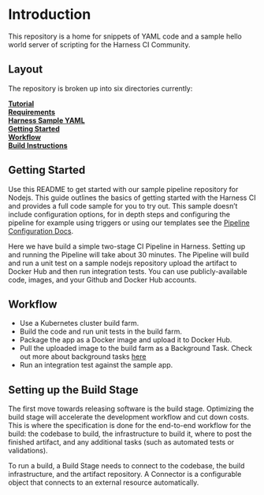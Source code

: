 Introduction
========================
This repository is a home for snippets of YAML code and a sample hello world server of scripting for the Harness CI Community.

## Layout

The repository is broken up into six directories currently:

**[Tutorial](docs/tutorial.md)**<br>
**[Requirements](docs/requirements.md)**<br>
**[Harness Sample YAML](https://github.com/codewdhruv/Nodejs-Sample-Pipeline/tree/main/.harness)**<br>
**[Getting Started](#GettingStarted)**<br>
**[Workflow](#Workflow)**<br>
**[Build Instructions](docs/build.md)**<br>


## Getting Started

Use this README to get started with our sample pipeline repository for Nodejs. This guide outlines the basics of getting started with the Harness CI and provides a full code sample for you to try out.
This sample doesn’t include configuration options, for in depth steps and configuring the pipeline for example using triggers or using our templates see the  [Pipeline Configuration Docs](#).

Here we have build a simple two-stage CI Pipeline in Harness. Setting up and running the Pipeline will take about 30 minutes.
The Pipeline will build and run a unit test on a sample nodejs repository upload the artifact to Docker Hub and then run integration tests.
You can use publicly-available code, images, and your Github and Docker Hub accounts.

## Workflow

- Use a Kubernetes cluster build farm.
- Build the code and run unit tests in the build farm.
- Package the app as a Docker image and upload it to Docker Hub.
- Pull the uploaded image to the build farm as a Background Task. Check out more about background tasks [here](google.com)
- Run an integration test against the sample app.

## Setting up the Build Stage

The first move towards releasing software is the build stage. Optimizing the build stage will accelerate the development workflow and cut down costs. This is where the specification is done for the end-to-end workflow for the build: the codebase to build, the infrastructure to build it, where to post the finished artifact, and any additional tasks (such as automated tests or validations).

To run a build, a Build Stage needs to connect to the codebase, the build infrastructure, and the artifact repository.
A Connector is a configurable object that connects to an external resource automatically.

